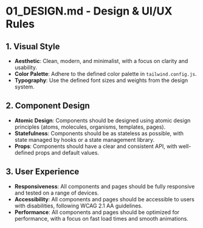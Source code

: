 # 01_DESIGN.md - Design & UI/UX Rules

## 1. Visual Style
- **Aesthetic**: Clean, modern, and minimalist, with a focus on clarity and usability.
- **Color Palette**: Adhere to the defined color palette in `tailwind.config.js`.
- **Typography**: Use the defined font sizes and weights from the design system.

## 2. Component Design
- **Atomic Design**: Components should be designed using atomic design principles (atoms, molecules, organisms, templates, pages).
- **Statefulness**: Components should be as stateless as possible, with state managed by hooks or a state management library.
- **Props**: Components should have a clear and consistent API, with well-defined props and default values.

## 3. User Experience
- **Responsiveness**: All components and pages should be fully responsive and tested on a range of devices.
- **Accessibility**: All components and pages should be accessible to users with disabilities, following WCAG 2.1 AA guidelines.
- **Performance**: All components and pages should be optimized for performance, with a focus on fast load times and smooth animations.
